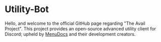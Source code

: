 # Utility-Bot

Hello, and welcome to the official GitHub page regarding "The Avail Project". This project provides an open-source advanced utility client for Discord; upheld by [MenuDocs](https://menudocs.org/) and their development creators. 
